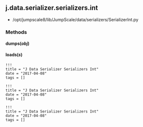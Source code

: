 <!-- toc -->
## j.data.serializer.serializers.int

- /opt/jumpscale8/lib/JumpScale/data/serializers/SerializerInt.py

### Methods

#### dumps(*obj*) 

#### loads(*s*) 


```
!!!
title = "J Data Serializer Serializers Int"
date = "2017-04-08"
tags = []
```

```
!!!
title = "J Data Serializer Serializers Int"
date = "2017-04-08"
tags = []
```

```
!!!
title = "J Data Serializer Serializers Int"
date = "2017-04-08"
tags = []
```
